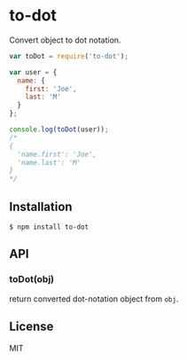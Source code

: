# to-dot

  Convert object to dot notation.
  
  ```js
  var toDot = require('to-dot');
  
  var user = { 
    name: { 
      first: 'Joe', 
      last: 'M' 
    } 
  };

  console.log(toDot(user));
  /* 
  {
    'name.first': 'Joe',
    'name.last': 'M'
  }
  */
  ```

## Installation

    $ npm install to-dot

## API

### toDot(obj)

  return converted dot-notation object from `obj`.

## License

  MIT
